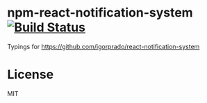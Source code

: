 # npm-react-notification-system [![Build Status](https://travis-ci.org/QuatroTypings/npm-react-notification-system.svg?branch=master)](https://travis-ci.org/QuatroTypings/npm-react-notification-system)
Typings for https://github.com/igorprado/react-notification-system

# License
MIT
